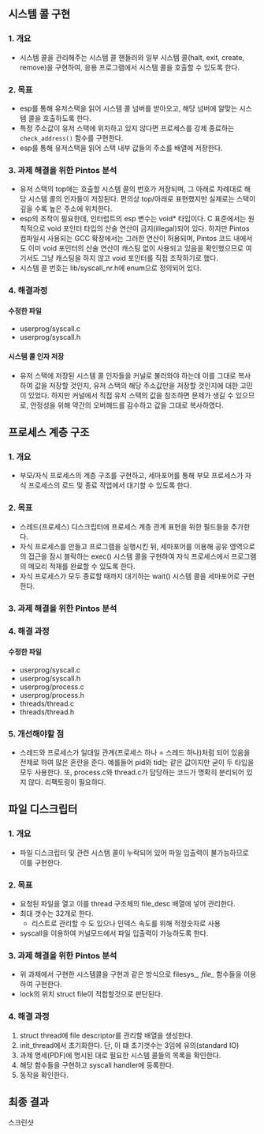 ## 시스템 콜 구현

### 1. 개요

* 시스템 콜을 관리해주는 시스템 콜 핸들러와 일부 시스템 콜(halt, exit, create, remove)을 구현하여, 응용 프로그램에서 시스템 콜을 호출할 수 있도록 한다.

### 2. 목표
* esp를 통해 유저스택을 읽어 시스템 콜 넘버를 받아오고, 해당 넘버에 알맞는 시스템 콜을 호출하도록 한다.
* 특정 주소값이 유저 스택에 위치하고 있지 않다면 프로세스를 강제 종료하는 `check_address()` 함수를 구현한다.
* esp를 통해 유저스택을 읽어 스택 내부 값들의 주소를 배열에 저장한다.

### 3. 과제 해결을 위한 Pintos 분석
* 유저 스택의 top에는 호출할 시스템 콜의 번호가 저장되며, 그 아래로 차례대로 해당 시스템 콜의 인자들이 저장된다. 편의상 top/아래로 표현했지만 실제로는 스택이 깊을 수록 높은 주소에 위치한다.
* esp의 조작이 필요한데, 인터럽트의 esp 변수는 void* 타입이다. C 표준에서는 원칙적으로 void 포인터 타입의 산술 연산이 금지(illegal)되어 있다. 하지만 Pintos 컴파일시 사용되는 GCC 확장에서는 그러한 연산이 허용되며, Pintos 코드 내에서도 이미 void 포인터의 산술 연산이 캐스팅 없이 사용되고 있음을 확인했으므로 여기서도 그냥 캐스팅을 하지 않고 void 포인터를 직접 조작하기로 했다.
* 시스템 콜 번호는 lib/syscall_nr.h에 enum으로 정의되어 있다.

### 4. 해결과정

#### 수정한 파일
* userprog/syscall.c
* userprog/syscall.h

#### 시스템 콜 인자 저장
* 유저 스택에 저장된 시스템 콜 인자들을 커널로 불러와야 하는데 이를 그대로 복사하여 값을 저장할 것인지, 유저 스택의 해당 주소값만을 저장할 것인지에 대한 고민이 있었다. 하지만 커널에서 직접 유저 스택의 값을 참조하면 문제가 생길 수 있으므로, 안정성을 위해 약간의 오버헤드를 감수하고 값을 그대로 복사하였다.

## 프로세스 계층 구조
### 1. 개요
* 부모/자식 프로세스의 계층 구조를 구현하고, 세마포어를 통해 부모 프로세스가 자식 프로세스의 로드 및 종료 작업에서 대기할 수 있도록 한다.

### 2. 목표
* 스레드(프로세스) 디스크립터에 프로세스 계층 관계 표현을 위한 필드들을 추가한다. 
* 자식 프로세스를 만들고 프로그램을 실행시킨 뒤, 세마포어를 이용해 공유 영역으로의 접근을 잠시 블락하는 exec() 시스템 콜을 구현하여 자식 프로세스에서 프로그램의 메모리 적재를 완료할 수 있도록 한다.
* 자식 프로세스가 모두 종료할 때까지 대기하는 wait() 시스템 콜을 세마포어로 구현한다.

### 3. 과제 해결을 위한 Pintos 분석



### 4. 해결 과정

#### 수정한 파일
* userprog/syscall.c
* userprog/syscall.h
* userprog/process.c
* userprog/process.h
* threads/thread.c
* threads/thread.h

### 5. 개선해야할 점
* 스레드와 프로세스가 일대일 관계(프로세스 하나 = 스레드 하나)처럼 되어 있음을 전제로 하여 많은 혼란을 준다. 예를들어 pid와 tid는 같은 값이지만 굳이 두 타입을 모두 사용한다. 또, process.c와 thread.c가 담당하는 코드가 명확히 분리되어 있지 않다. 리팩토링이 필요하다.

## 파일 디스크립터
### 1. 개요
* 파일 디스크립터 및 관련 시스템 콜이 누락되어 있어 파일 입출력이 불가능하므로 이를 구현한다.

### 2. 목표
* 요청된 파일을 열고 이를 thread 구조체의 file_desc 배열에 넣어 관리한다.
* 최대 갯수는 32개로 한다.
	* 리스트로 관리할 수 도 있으나 인덱스 속도를 위해 적정숫자로 사용
* syscall을 이용하여 커널모드에서 파일 입출력이 가능하도록 한다.

### 3. 과제 해결을 위한 Pintos 분석

* 위 과제에서 구현한 시스템콜을 구현과 같은 방식으로 filesys_*, file_* 함수들을 이용하여 구현한다.
* lock의 위치 struct file이 적합할것으로 판단된다.

### 4. 해결 과정

1. struct thread에 file descriptor를 관리할 배열을 생성한다.
2. init_thread에서 초기화한다. 단, 이 떄 초기갯수는 3임에 유의(standard IO)
3. 과제 명세(PDF)에 명시된 대로 필요한 시스템 콜들의 목록을 확인한다.
4. 해당 함수들을 구현하고 syscall handler에 등록한다.
5. 동작을 확인한다.

## 최종 결과

스크린샷